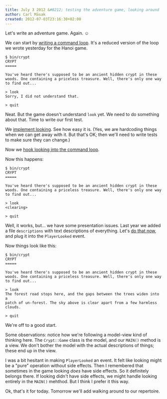 ```yaml
---
title: July 3 2012 &#8212; testing the adventure game, looking around
author: Carl Mäsak
created: 2012-07-03T23:16:30+02:00
---
```

Let's write an adventure game. Again. ☺

We can start by [writing a command
loop](https://github.com/masak/crypt/commit/247f52c0bc26534d372b4211050f146bc739cdef).
It's a reduced version of the loop we wrote yesterday for the Hanoi game.

    $ bin/crypt 
    CRYPT
    =====

    You've heard there's supposed to be an ancient hidden crypt in these
    woods. One containing a priceless treasure. Well, there's only one way
    to find out...

    > look 
    Sorry, I did not understand that.

    > quit

Neat. But the game doesn't understand `look` yet. We need to do something about
that. Time to write our first test.

We [implement
looking](https://github.com/masak/crypt/commit/c848fd4cfe1ffabf0deb16c46ac7a173c7feec5b).
See how easy it is. (Yes, we are hardcoding things when we can get away with
it. But that's OK; then we'll need to write tests to make sure they can
change.)

Now we [hook looking into the command
loop](https://github.com/masak/crypt/commit/2efa9e7e9b6a61e994ea7cdbba8dfbc99f55b053).

Now this happens:

    $ bin/crypt 
    CRYPT
    =====

    You've heard there's supposed to be an ancient hidden crypt in these
    woods. One containing a priceless treasure. Well, there's only one way
    to find out...

    > look
    <clearing>

    > quit

Well, it works, but... we have some presentation issues. Last year we added a
file `descriptions` with text descriptions of everything. Let's [do that
now](https://github.com/masak/crypt/commit/a36b8dd89fce10613c0aaf75e21636cf06fd1a3d),
and plug it into the `PlayerLooked` event.

Now things look like this:

    $ bin/crypt 
    CRYPT
    =====

    You've heard there's supposed to be an ancient hidden crypt in these
    woods. One containing a priceless treasure. Well, there's only one way
    to find out...

    > look
    The forest road stops here, and the gaps between the trees widen into a
    patch of un-forest. The sky above is clear apart from a few harmless clouds.

    > quit

We're off to a good start.

Some observations: notice how we're following a model-view kind of thinking
here. The `Crypt::Game` class is the model, and our `MAIN()` method is a view.
We don't bother the model with the actual descriptions of things; these end up
in the view.

I was a bit hesitant in making `PlayerLooked` an event. It felt like looking
might be a "pure" operation without side effects. Then I remembered that
sometimes in the game looking *does* have side effects. So it definitely
belongs there. If looking didn't have side effects, we might handle looking
entirely in the `MAIN()` mehthod. But I think I prefer it this way.

Ok, that's it for today. Tomorrow we'll add walking around to our repertoire.
